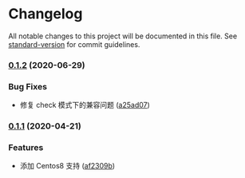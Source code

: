 # Changelog

All notable changes to this project will be documented in this file. See [standard-version](https://github.com/conventional-changelog/standard-version) for commit guidelines.

### [0.1.2](https://github.com/daixijun/ansible-role-selinux/compare/v0.1.1...v0.1.2) (2020-06-29)


### Bug Fixes

* 修复 check 模式下的兼容问题 ([a25ad07](https://github.com/daixijun/ansible-role-selinux/commit/a25ad07231b1c218c0be8666078420d1160f25ed))

### [0.1.1](https://github.com/daixijun/ansible-role-selinux/compare/v0.1.0...v0.1.1) (2020-04-21)


### Features

* 添加 Centos8 支持 ([af2309b](https://github.com/daixijun/ansible-role-selinux/commit/af2309b528e6aac016e03cc6e809fbb9c306e6a5))

